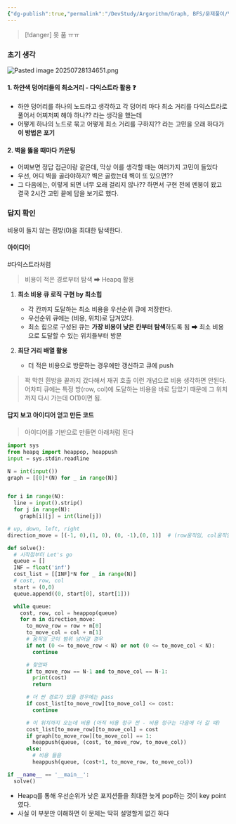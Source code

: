 ```yaml
---
{"dg-publish":true,"permalink":"/DevStudy/Argorithm/Graph, BFS/문제풀이/백준 2665 - 미로 만들기/","noteIcon":"","created":"2025-07-28T13:46:35.965+09:00","updated":"2025-08-01T01:20:15.248+09:00"}
---
```





>[!danger]  못 품 ㅠㅠ 

### 초기 생각 
![Pasted image 20250728134651.png](/img/user/supporter/image/Pasted%20image%2020250728134651.png)
#### 1. 하얀색 덩어리들의 최소거리 - 다익스트라 활용 ❓
- 하얀 덩어리를 하나의 노드라고 생각하고 각 덩어리 마다 최소 거리를 다익스트라로 풀어서 어찌저찌 해야 하나?? 라는 생각을 했는데
- 어떻게 하나의 노드로 묶고 어떻게 최소 거리를 구하지?? 라는 고민을 오래 하다가 **이 방법은 포기**

#### 2. 벽을 뚫을 때마다 카운팅 
- 어찌보면 정답 접근이랑 같은데, 막상 이를 생각할 때는 여러가지 고민이 들었다
- 우선, 어디 벽을 골라야하지? 벽은 골랐는데 벽이 또 있으면?? 
- 그 다음에는, 이렇게 되면 너무 오래 걸리지 않나?? 하면서 구현 전에 멘붕이 왔고 결국 2시간 고민 끝에 답을 보기로 했다.

### 답지 확인 

비용이 들지 않는 흰방(0)을 최대한 탐색한다.
#### 아이디어 

#다익스트라처럼 
> 비용이 적은 경로부터 탐색 ➡ Heapq 활용 
1. **최소 비용 큐 로직 구현 by 최소힙**
	- 각 칸까지 도달하는 최소 비용을 우선순위 큐에 저장한다.
	- 우선순위 큐에는 (비용, 위치)로 담겨있다.
	- 최소 힙으로 구성된 큐는 **가장 비용이 낮은 칸부터 탐색**하도록 됨 ➡ 최소 비용으로 도달할 수 있는 위치들부터 방문 
	  
2. **최단 거리 배열 활용**
	- 더 적은 비용으로 방문하는 경우에만 갱신하고 큐에 push 
	  

> 꽉 막힌 흰방을 끝까지 갔다해서 재귀 호출 이런 개념으로 비용 생각하면 안된다. 어차피 큐에는 특정 방(row, col)에 도달하는 비용을 바로 담았기 때문에 그 위치까지 다시 가는데 O(1)이면 됨. 


#### 답지 보고 아이디어 얻고 만든 코드 
> 아이디어를 기반으로 만들면 아래처럼 된다
```PYTHON
import sys
from heapq import heappop, heappush
input = sys.stdin.readline

N = int(input())
graph = [[0]*(N) for _ in range(N)]        


for i in range(N):
  line = input().strip()
  for j in range(N):
    graph[i][j] = int(line[j])

# up, down, left, right
direction_move = [(-1, 0),(1, 0), (0, -1),(0, 1)]  # (row움직임, col움직임)

def solve():
  # 시작점부터 Let's go
  queue = []
  INF = float('inf')
  cost_list = [[INF]*N for _ in range(N)]
  # cost, row, col
  start = (0,0)
  queue.append((0, start[0], start[1]))

  while queue:
    cost, row, col = heappop(queue)
    for m in direction_move:
      to_move_row = row + m[0]
      to_move_col = col + m[1]
      # 움직일 곳이 범위 넘어갈 경우
      if not (0 <= to_move_row < N) or not (0 <= to_move_col < N):
        continue

      # 찾았따
      if to_move_row == N-1 and to_move_col == N-1:
        print(cost)
        return

      # 더 싼 경로가 있을 경우에는 pass
      if cost_list[to_move_row][to_move_col] <= cost:
        continue

      # 이 위치까지 오는데 비용 (아직 비용 청구 전 - 비용 청구는 다음에 더 갈 때)
      cost_list[to_move_row][to_move_col] = cost
      if graph[to_move_row][to_move_col] == 1:
        heappush(queue, (cost, to_move_row, to_move_col))
      else:
        # 비용 들음
        heappush(queue, (cost+1, to_move_row, to_move_col))

if __name__ == '__main__':
  solve()
```

- Heapq를 통해 우선순위가 낮은 포지션들을 최대한 늦게 pop하는 것이 key point 였다.
- 사실 이 부분만 이해하면 이 문제는 딱히 설명할게 없긴 하다